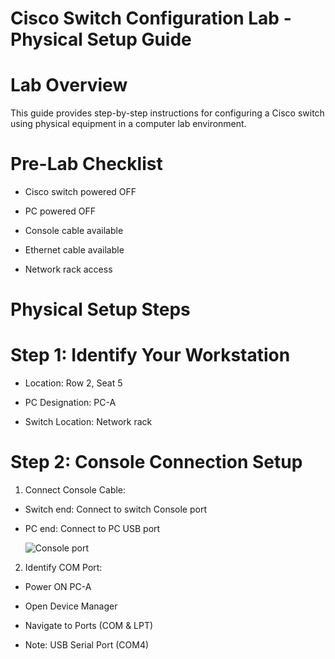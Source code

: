 # Cisco Switch Configuration Lab - Physical Setup Guide

# Lab Overview

This guide provides step-by-step instructions for configuring a Cisco switch using physical equipment in a computer lab environment.

# Pre-Lab Checklist

- Cisco switch powered OFF

- PC powered OFF

- Console cable available

- Ethernet cable available

- Network rack access

# Physical Setup Steps

# Step 1: Identify Your Workstation

- Location: Row 2, Seat 5

- PC Designation: PC-A

- Switch Location: Network rack

# Step 2: Console Connection Setup

1. Connect Console Cable:

- Switch end: Connect to switch Console port

- PC end: Connect to PC USB port
  
  ![Console port](Image2/physical/console.jpeg)


2. Identify COM Port:

- Power ON PC-A

- Open Device Manager

- Navigate to Ports (COM & LPT)

- Note: USB Serial Port (COM4)






